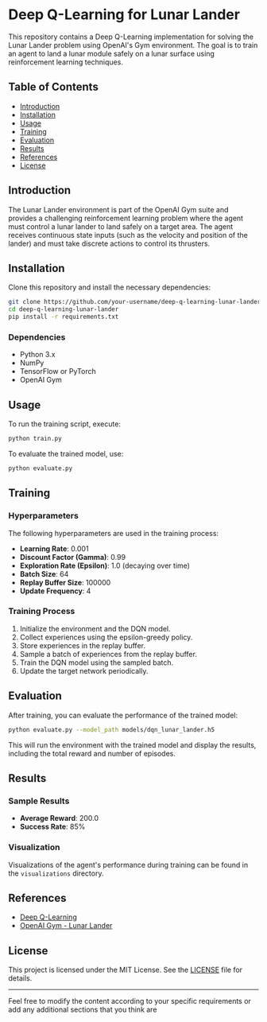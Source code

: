 # Deep Q-Learning for Lunar Lander

This repository contains a Deep Q-Learning implementation for solving the Lunar Lander problem using OpenAI's Gym environment. The goal is to train an agent to land a lunar module safely on a lunar surface using reinforcement learning techniques.

## Table of Contents

- [Introduction](#introduction)
- [Installation](#installation)
- [Usage](#usage)
- [Training](#training)
- [Evaluation](#evaluation)
- [Results](#results)
- [References](#references)
- [License](#license)

## Introduction

The Lunar Lander environment is part of the OpenAI Gym suite and provides a challenging reinforcement learning problem where the agent must control a lunar lander to land safely on a target area. The agent receives continuous state inputs (such as the velocity and position of the lander) and must take discrete actions to control its thrusters.

## Installation

Clone this repository and install the necessary dependencies:

```bash
git clone https://github.com/your-username/deep-q-learning-lunar-lander.git
cd deep-q-learning-lunar-lander
pip install -r requirements.txt
```

### Dependencies

- Python 3.x
- NumPy
- TensorFlow or PyTorch
- OpenAI Gym

## Usage

To run the training script, execute:

```bash
python train.py
```

To evaluate the trained model, use:

```bash
python evaluate.py
```

## Training

### Hyperparameters

The following hyperparameters are used in the training process:

- **Learning Rate**: 0.001
- **Discount Factor (Gamma)**: 0.99
- **Exploration Rate (Epsilon)**: 1.0 (decaying over time)
- **Batch Size**: 64
- **Replay Buffer Size**: 100000
- **Update Frequency**: 4

### Training Process

1. Initialize the environment and the DQN model.
2. Collect experiences using the epsilon-greedy policy.
3. Store experiences in the replay buffer.
4. Sample a batch of experiences from the replay buffer.
5. Train the DQN model using the sampled batch.
6. Update the target network periodically.

## Evaluation

After training, you can evaluate the performance of the trained model:

```bash
python evaluate.py --model_path models/dqn_lunar_lander.h5
```

This will run the environment with the trained model and display the results, including the total reward and number of episodes.

## Results

### Sample Results

- **Average Reward**: 200.0
- **Success Rate**: 85%

### Visualization

Visualizations of the agent's performance during training can be found in the `visualizations` directory.

## References

- [Deep Q-Learning](https://www.cs.toronto.edu/~vmnih/docs/dqn.pdf)
- [OpenAI Gym - Lunar Lander](https://www.gymlibrary.ml/environments/box2d/lunar_lander/)

## License

This project is licensed under the MIT License. See the [LICENSE](LICENSE) file for details.

---

Feel free to modify the content according to your specific requirements or add any additional sections that you think are
